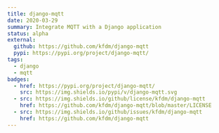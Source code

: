 ```yaml
---
title: django-mqtt
date: 2020-03-29
summary: Integrate MQTT with a Django application
status: alpha
external:
  github: https://github.com/kfdm/django-mqtt
  pypi: https://pypi.org/project/django-mqtt/
tags:
  - django
  - mqtt
badges:
  - href: https://pypi.org/project/django-mqtt/
    src: https://img.shields.io/pypi/v/django-mqtt.svg
  - src: https://img.shields.io/github/license/kfdm/django-mqtt
    href: https://github.com/kfdm/django-mqtt/blob/master/LICENSE
  - src: https://img.shields.io/github/issues/kfdm/django-mqtt
    href: https://github.com/kfdm/django-mqtt
---
```

